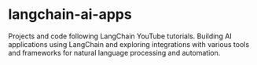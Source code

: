# langchain-ai-apps
Projects and code following LangChain YouTube tutorials. Building AI applications using LangChain and exploring integrations with various tools and frameworks for natural language processing and automation.

